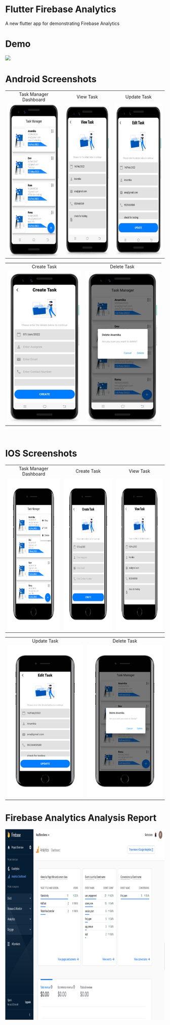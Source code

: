 # Flutter Firebase Analytics
A new flutter app for demonstrating Firebase Analytics

# Demo
<img src="https://github.com/MarvelApps-Flutter/flutter_firebase_realtime_database/blob/master/screenshots/gif/demo.gif" height="480px"></td>

# Android Screenshots

<table>
  <tr>
    <td align="center" valign="center">Task Manager Dashboard</td>
     <td align="center" valign="center">View Task</td>
     <td align="center" valign="center">Update Task</td>
  </tr>
  <tr>
    <td><img src="https://github.com/MarvelApps-Flutter/firebase_analytics/blob/master/screenshots/android/android1.png" height="480px"></td>
    <td><img src="https://github.com/MarvelApps-Flutter/firebase_analytics/blob/master/screenshots/android/android2.png" height="480px"></td>
    <td><img src="https://github.com/MarvelApps-Flutter/firebase_analytics/blob/master/screenshots/android/android3.png" height="480px"></td>
  </tr>
 </table>

<table>
  <tr>
    <td align="center" valign="center">Create Task</td>
     <td align="center" valign="center">Delete Task</td>
  </tr>
  <tr>
    <td><img src="https://github.com/MarvelApps-Flutter/firebase_analytics/blob/master/screenshots/android/android4.png" height="480px"></td>
    <td><img src="https://github.com/MarvelApps-Flutter/firebase_analytics/blob/master/screenshots/android/android5.png" height="480px"></td>
  </tr>
 </table>

</br>

# IOS Screenshots

<table>
  <tr>
    <td align="center" valign="center">Task Manager Dashboard</td>
     <td align="center" valign="center">Create Task</td>
     <td align="center" valign="center">View Task</td>
  </tr>
  <tr>
    <td><img src="https://github.com/MarvelApps-Flutter/firebase_analytics/blob/master/screenshots/ios/ios1.png" height="480px"></td>
    <td><img src="https://github.com/MarvelApps-Flutter/firebase_analytics/blob/master/screenshots/ios/ios2.png" height="480px"></td>
    <td><img src="https://github.com/MarvelApps-Flutter/firebase_analytics/blob/master/screenshots/ios/ios3.png" height="480px"></td>
  </tr>
 </table>

<table>
  <tr>
    <td align="center" valign="center">Update Task</td>
     <td align="center" valign="center">Delete Task</td>
  </tr>
  <tr>
    <td><img src="https://github.com/MarvelApps-Flutter/firebase_analytics/blob/master/screenshots/ios/ios4.png" height="480px"></td>
    <td><img src="https://github.com/MarvelApps-Flutter/firebase_analytics/blob/master/screenshots/ios/ios5.png" height="480px"></td>
  </tr>
 </table>
 
 # Firebase Analytics Analysis Report
 
<img src="https://github.com/MarvelApps-Flutter/firebase_analytics/blob/master/screenshots/analysis/analysis.png" height="600px" width="850px"></td>

